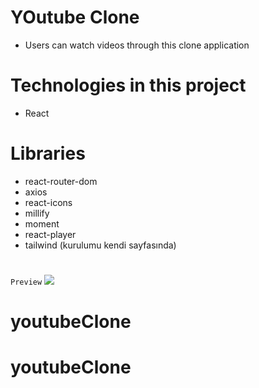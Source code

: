 # YOutube Clone

- Users can watch videos through this clone application

# Technologies in this project

- React

# Libraries

- react-router-dom
- axios
- react-icons
- millify
- moment
- react-player
- tailwind (kurulumu kendi sayfasında)

#

`Preview`
![](/src/assets/screen.gif)

# youtubeClone
# youtubeClone
